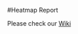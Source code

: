 #Heatmap Report

Please check our [Wiki](https://github.com/kinnara-digital-studio/kecak-plugins-heatmap-report-menu/wiki)
